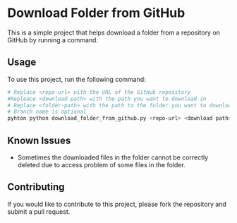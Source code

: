 # Download Folder from GitHub

This is a simple project that helps download a folder from a repository on GitHub by running a command.

## Usage

To use this project, run the following command:

```sh
# Replace <repo-url> with the URL of the GitHub repository
#Repleace <download path> with the path you want to download in
# Replace <folder-path> with the path to the folder you want to download
# Branch name is optional
pyhton python download_folder_from_github.py <repo-url> <download path> <folder-path> --branch <branch name>
```

## Known Issues

- Sometimes the downloaded files in the folder cannot be correctly deleted due to access problem of some files in the folder.

## Contributing

If you would like to contribute to this project, please fork the repository and submit a pull request.